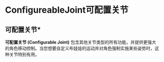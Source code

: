 # ConfigureableJoint可配置关节

## 可配置关节*

**可配置关节 (Configurable Joint)** 包含其他关节类型的所有功能，并提供更强大的角色移动控制。当您想要自定义布娃娃的运动并对角色强制实施某些姿势时，这种关节特别有用。
